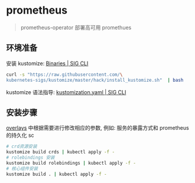 # prometheus

> prometheus-operator 部署高可用 promethues

## 环境准备

安装 kustomize: [Binaries | SIG CLI](https://kubectl.docs.kubernetes.io/installation/kustomize/binaries/)

```bash
curl -s "https://raw.githubusercontent.com/\
kubernetes-sigs/kustomize/master/hack/install_kustomize.sh"  | bash
```

kustomize 语法指导: [kustomization.yaml | SIG CLI](https://kubectl.docs.kubernetes.io/zh/api-reference/kustomization/)

## 安装步骤

[overlays](overlays) 中根据需要进行修改相应的参数, 例如: 服务的暴露方式和 prometheus 的持久化 sc

```bash
# crd资源安装
kustomize build crds | kubectl apply -f -
# rolebindings 安装
kustomize build rolebindings | kubectl apply -f -
# 核心组件安装
kustomize build . | kubectl apply -f -
```
